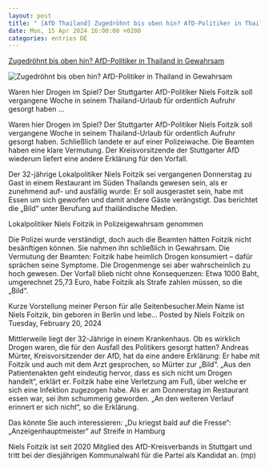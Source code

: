 ```yaml
---
layout: post
title: " [AfD Thailand] Zugedröhnt bis oben hin? AfD-Politiker in Thailand in Gewahrsam"
date: Mon, 15 Apr 2024 16:00:00 +0200
categories: entries DE
---
```

[Zugedröhnt bis oben hin? AfD-Politiker in Thailand in Gewahrsam](https://www.mopo.de/news/panorama/zugedroehnt-bis-oben-hin-afd-politiker-in-thailand-in-gewahrsam/)

![Zugedröhnt bis oben hin? AfD-Politiker in Thailand in Gewahrsam](https://cdn.mopo.de/uploads/sites/4/2024/04/108379507-scaled.jpg?resize=1024%2C600&crop=0px%2C154px%2C2560px%2C1501px)

Waren hier Drogen im Spiel? Der Stuttgarter AfD-Politiker Niels Foitzik soll vergangene Woche in seinem Thailand-Urlaub für ordentlich Aufruhr gesorgt haben ...

Waren hier Drogen im Spiel? Der Stuttgarter AfD-Politiker Niels Foitzik soll vergangene Woche in seinem Thailand-Urlaub für ordentlich Aufruhr gesorgt haben. Schließlich landete er auf einer Polizeiwache. Die Beamten haben eine klare Vermutung. Der Kreisvorsitzende der Stuttgarter AfD wiederum liefert eine andere Erklärung für den Vorfall.

Der 32-jährige Lokalpolitiker Niels Foitzik sei vergangenen Donnerstag zu Gast in einem Restaurant im Süden Thailands gewesen sein, als er zunehmend auf- und ausfällig wurde: Er soll ausgerastet sein, habe mit Essen um sich geworfen und damit andere Gäste verängstigt. Das berichtet die „Bild“ unter Berufung auf thailändische Medien.

Lokalpolitiker Niels Foitzik in Polizeigewahrsam genommen

Die Polizei wurde verständigt, doch auch die Beamten hätten Foitzik nicht besänftigen können. Sie nahmen ihn schließlich in Gewahrsam. Die Vermutung der Beamten: Foitzik habe heimlich Drogen konsumiert – dafür sprächen seine Symptome. Die Drogenmenge sei aber wahrscheinlich zu hoch gewesen. Der Vorfall blieb nicht ohne Konsequenzen: Etwa 1000 Baht, umgerechnet 25,73 Euro, habe Foitzik als Strafe zahlen müssen, so die „Bild“.

Kurze Vorstellung meiner Person für alle Seitenbesucher.Mein Name ist Niels Foitzik, bin geboren in Berlin und lebe… Posted by Niels Foitzik on Tuesday, February 20, 2024

Mittlerweile liegt der 32-Jährige in einem Krankenhaus. Ob es wirklich Drogen waren, die für den Ausfall des Politikers gesorgt hatten? Andreas Mürter, Kreisvorsitzender der AfD, hat da eine andere Erklärung: Er habe mit Foitzik und auch mit dem Arzt gesprochen, so Mürter zur „Bild“. „Aus den Patientenakten geht eindeutig hervor, dass es sich nicht um Drogen handelt“, erklärt er. Foitzik habe eine Verletzung am Fuß, über welche er sich eine Infektion zugezogen habe. Als er am Donnerstag im Restaurant essen war, sei ihm schummerig geworden. „An den weiteren Verlauf erinnert er sich nicht“, so die Erklärung.

Das könnte Sie auch interessieren: „Du kriegst bald auf die Fresse“: „Anzeigenhauptmeister“ auf Streife in Hamburg

Niels Foitzik ist seit 2020 Mitglied des AfD-Kreisverbands in Stuttgart und tritt bei der diesjährigen Kommunalwahl für die Partei als Kandidat an. (mp)


